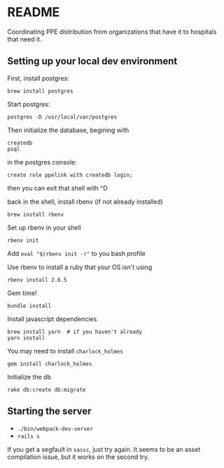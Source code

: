 # README

Coordinating PPE distribution from organizations that have it to hospitals that need it.

## Setting up your local dev environment

First, install postgres:

    brew install postgres

Start postgres:

    postgres -D /usr/local/var/postgres

Then initialize the database, begining with

    createdb
    psql

in the postgres console:

    create role ppelink with createdb login;

then you can exit that shell with ^D

back in the shell, install rbenv (if not already installed)

    brew install rbenv

Set up rbenv in your shell

    rbenv init

  Add `eval "$(rbenv init -)"` to you bash profile

Use rbenv to install a ruby that your OS isn't using

    rbenv install 2.6.5

Gem time!

    bundle install

Install javascript dependencies

    brew install yarn  # if you haven't already
    yarn install

You may need to install `charlock_holmes`

    gem install charlock_holmes

Initialize the db

    rake db:create db:migrate

## Starting the server
* `./bin/webpack-dev-server`
* `rails s`

If you get a segfault in `sassc`, just try again. It seems to be an asset compilation issue, but it works on the second try.
